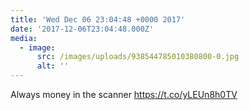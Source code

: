 ```yaml
---
title: 'Wed Dec 06 23:04:48 +0000 2017'
date: '2017-12-06T23:04:48.000Z'
media:
  - image:
      src: /images/uploads/938544785010380800-0.jpg
      alt: ''
---
```

Always money in the scanner https://t.co/yLEUn8h0TV
